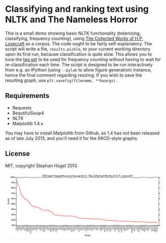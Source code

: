 # Classifying and ranking text using NLTK and The Nameless Horror

This is a small demo showing basic NLTK functionality (tokenizing, classifying, frequency counting), using [The Collected Works of H.P. Lovecraft](http://gutenberg.net.au/ebooks06/0600031h.html) as a corpus.
The code ought to be fairly self-explanatory.
The script will write a file, `results.pickle`, to your current working directory upon its first run, because classification is quite slow. This allows you to tune the [tag set](lhttp://www.ling.upenn.edu/courses/Fall_2003/ling001/penn_treebank_pos.html) to be used for frequency counting without having to wait for re-classification each time. The script is designed to be run interactively from e.g. an IPython (using `--pylab` to allow figure generation) instance, hence the final comment regarding resizing. If you wish to save the resulting graph, use `plt.savefig(filename, **kwargs)`.

## Requirements

- Requests
- BeautifulSoup4
- NLTK
- Matplotlib 1.4.x

You may have to install Matplotlib from Github, as 1.4 has not been released as of late July 2013, and you'll need it for the XKCD-style graphs.

## License

MIT, copyright Stephan Hügel 2013

![Fhtagn!](fhtagn.png "Graph your terror!")
